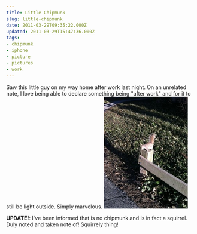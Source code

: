 ```yaml
---
title: Little Chipmunk
slug: little-chipmunk
date: 2011-03-29T09:35:22.000Z
updated: 2011-03-29T15:47:36.000Z
tags:
- chipmunk
- iphone
- picture
- pictures
- work
---
```


Saw this little guy on my way home after work last night.  On an unrelated note, I love being able to declare something being "after work" and for it to still be light outside.  Simply marvelous.
<a href="http://blog.harrywolff.com/2011/03/little-chipmunk/photo-mar-29-9-32-59-am/" rel="attachment wp-att-1298"><img src="/images/posts/2011/03/Photo-Mar-29-9-32-59-AM-224x300.jpg" alt="" title="Photo Mar 29, 9 32 59 AM" width="224" height="300" class="aligncenter size-medium wp-image-1298" /></a>

<strong>UPDATE!</strong>:  I've been informed that is no chipmunk and is in fact a squirrel.  Duly noted and taken note of!  Squirrely thing!
